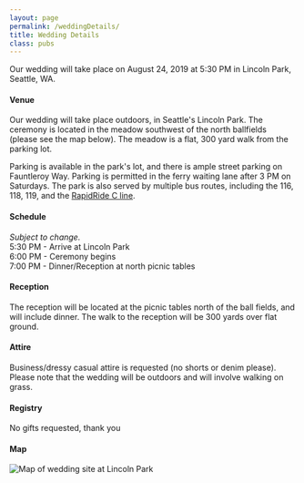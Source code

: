 ```yaml
---
layout: page
permalink: /weddingDetails/
title: Wedding Details
class: pubs
---
```


<head>
  <!-- Global site tag (gtag.js) - Google Analytics -->
  <script async src="https://www.googletagmanager.com/gtag/js?id=UA-140670048-1"></script>
  <script>
    window.dataLayer = window.dataLayer || [];
    function gtag(){dataLayer.push(arguments);}
    gtag('js', new Date());

    gtag('config', 'UA-140670048-1');
  </script>
</head>

<p>
  Our wedding will take place on August 24, 2019 at 5:30 PM in Lincoln Park, Seattle, WA.
</p>
<p>
<h4>Venue</h4>
Our wedding will take place outdoors, in Seattle's Lincoln Park. The ceremony is located in the meadow southwest of the north ballfields (please see the map below). The meadow is a flat, 300 yard walk from the parking lot.
</p>
<p>
Parking is available in the park's lot, and there is ample street parking on Fauntleroy Way. Parking is permitted in the ferry waiting lane after 3 PM on Saturdays. The park is also served by multiple bus routes, including the 116, 118, 119, and the <a href="https://kingcounty.gov/depts/transportation/metro/schedules-maps/c-line.aspx" target="_blank">RapidRide C line</a>.
</p>

<p>
<h4>Schedule</h4>
<i>Subject to change.</i><br>
5:30 PM - Arrive at Lincoln Park<br>
6:00 PM - Ceremony begins<br>
7:00 PM - Dinner/Reception at north picnic tables
</p>

<p>
<h4>Reception</h4>
The reception will be located at the picnic tables north of the ball fields, and will include dinner. The walk to the reception will be 300 yards over flat ground.
</p>

<p>
<h4>Attire</h4>
Business/dressy casual attire is requested (no shorts or denim please). Please note that the wedding will be outdoors and will involve walking on grass.
</p>

<p>
<h4>Registry</h4>
No gifts requested, thank you
</p>

<p>
<h4>Map</h4>
<img src="{{ '/images/site_map.png' | absolute_url }}" alt="Map of wedding site at Lincoln Park">

</p>